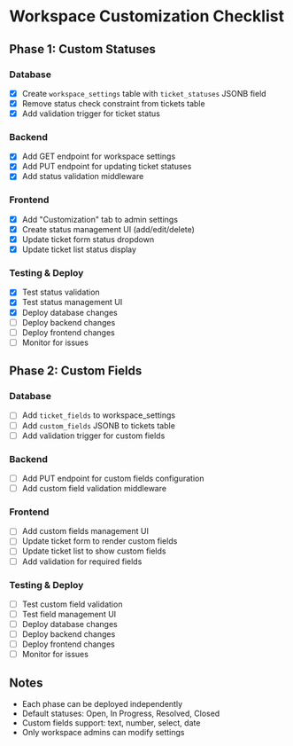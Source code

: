 # Workspace Customization Checklist

## Phase 1: Custom Statuses

### Database
- [x] Create `workspace_settings` table with `ticket_statuses` JSONB field
- [x] Remove status check constraint from tickets table
- [x] Add validation trigger for ticket status

### Backend
- [x] Add GET endpoint for workspace settings
- [x] Add PUT endpoint for updating ticket statuses
- [x] Add status validation middleware

### Frontend
- [x] Add "Customization" tab to admin settings
- [x] Create status management UI (add/edit/delete)
- [x] Update ticket form status dropdown
- [x] Update ticket list status display

### Testing & Deploy
- [x] Test status validation
- [x] Test status management UI
- [x] Deploy database changes
- [ ] Deploy backend changes
- [ ] Deploy frontend changes
- [ ] Monitor for issues

## Phase 2: Custom Fields

### Database
- [ ] Add `ticket_fields` to workspace_settings
- [ ] Add `custom_fields` JSONB to tickets table
- [ ] Add validation trigger for custom fields

### Backend
- [ ] Add PUT endpoint for custom fields configuration
- [ ] Add custom field validation middleware

### Frontend
- [ ] Add custom fields management UI
- [ ] Update ticket form to render custom fields
- [ ] Update ticket list to show custom fields
- [ ] Add validation for required fields

### Testing & Deploy
- [ ] Test custom field validation
- [ ] Test field management UI
- [ ] Deploy database changes
- [ ] Deploy backend changes
- [ ] Deploy frontend changes
- [ ] Monitor for issues

## Notes
- Each phase can be deployed independently
- Default statuses: Open, In Progress, Resolved, Closed
- Custom fields support: text, number, select, date
- Only workspace admins can modify settings 